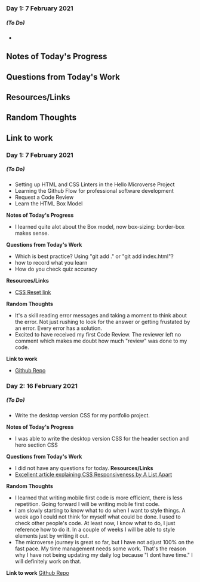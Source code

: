 ### Day 1: 7 February 2021
##### (To Do)
- 

**Notes of Today's Progress**
- 


**Questions from Today's Work**
- 

**Resources/Links**
- 

**Random Thoughts**
- 
**Link to work**
- 

### Day 1: 7 February 2021
##### (To Do)
- Setting up HTML and CSS Linters in the Hello Microverse Project
- Learning the Github Flow for professional software development
- Request a Code Review 
- Learn the HTML Box Model 

**Notes of Today's Progress**
- I learned quite alot about the Box model, now box-sizing: border-box makes sense. 


**Questions from Today's Work**
- Which is best practice? Using "git add ." or "git add index.html"? 
- how to record what you learn
- How do you check quiz accuracy

**Resources/Links**
- [CSS Reset link](https://meyerweb.com/eric/tools/css/reset/)

**Random Thoughts**
- It's a skill reading error messages and taking a moment to think about the error. Not just rushing to look for the answer or getting frustated by an error. Every error has a solution. 
- Excited to have received my first Code Review. The reviewer left no comment which makes me doubt how much "review" was done to my code. 

**Link to work**
- [Github Repo](https://github.com/Benmuiruri/test-setup)


### Day 2: 16 February 2021
##### (To Do)
- Write the desktop version CSS for my portfolio project.

**Notes of Today's Progress**
- I was able to write the desktop version CSS for the header section and hero section CSS 

**Questions from Today's Work**
- I did not have any questions for today.
**Resources/Links**
- [Excellent article explaining CSS Responsiveness by A List Apart](https://alistapart.com/article/responsive-web-design/)

**Random Thoughts**
- I learned that writing mobile first code is more efficient, there is less repetition. Going forward I will be writing mobile first code. 
- I am slowly starting to know what to do when I want to style things. A week ago I could not think for myself what could be done. I used to check other people's code. At least now, I know what to do, I just reference how to do it. In a couple of weeks I will be able to style elements just by writing it out.
- The microverse journey is great so far, but I have not adjust 100% on the fast pace. My time management needs some work. That's the reason why I have not being updating my daily log because "I dont have time." I will definitely work on that. 

**Link to work**
[Github Repo](https://github.com/Benmuiruri/my-portfolio/tree/responsive-redesign)
